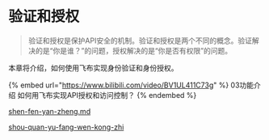 # 验证和授权

> 验证和授权是保护API安全的机制。验证和授权是两个不同的概念。验证解决的是“你是谁？”的问题，授权解决的是“你是否有权限”的问题。

本章将介绍，如何使用飞布实现身份验证和身份授权。

{% embed url="https://www.bilibili.com/video/BV1UL411C73g" %}
03功能介绍 如何用飞布实现API授权和访问控制？
{% endembed %}

[shen-fen-yan-zheng.md](shen-fen-yan-zheng.md "mention")

[shou-quan-yu-fang-wen-kong-zhi](shou-quan-yu-fang-wen-kong-zhi/ "mention")
